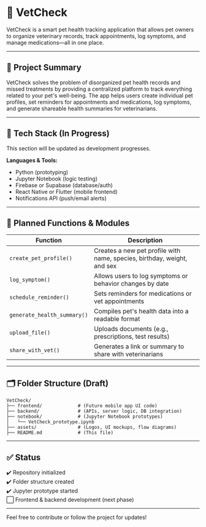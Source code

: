 # 🐾 VetCheck

VetCheck is a smart pet health tracking application that allows pet owners to organize veterinary records, track appointments, log symptoms, and manage medications—all in one place.

---

## 📌 Project Summary

VetCheck solves the problem of disorganized pet health records and missed treatments by providing a centralized platform to track everything related to your pet's well-being. The app helps users create individual pet profiles, set reminders for appointments and medications, log symptoms, and generate shareable health summaries for veterinarians.

---

## 🧰 Tech Stack (In Progress)

This section will be updated as development progresses.

**Languages & Tools:**
- Python (prototyping)
- Jupyter Notebook (logic testing)
- Firebase or Supabase (database/auth)
- React Native or Flutter (mobile frontend)
- Notifications API (push/email alerts)

---

## 🧩 Planned Functions & Modules

| Function | Description |
|----------|-------------|
| `create_pet_profile()` | Creates a new pet profile with name, species, birthday, weight, and sex |
| `log_symptom()` | Allows users to log symptoms or behavior changes by date |
| `schedule_reminder()` | Sets reminders for medications or vet appointments |
| `generate_health_summary()` | Compiles pet's health data into a readable format |
| `upload_file()` | Uploads documents (e.g., prescriptions, test results) |
| `share_with_vet()` | Generates a link or summary to share with veterinarians |

---

## 🗂 Folder Structure (Draft)

```
VetCheck/
├── frontend/             # (Future mobile app UI code)
├── backend/              # (APIs, server logic, DB integration)
├── notebook/             # (Jupyter Notebook prototypes)
│   └── VetCheck_prototype.ipynb
├── assets/               # (Logos, UI mockups, flow diagrams)
├── README.md             # (This file)
```

---

## ✅ Status

✔️ Repository initialized  
✔️ Folder structure created  
✔️ Jupyter prototype started  
⬜ Frontend & backend development (next phase)

---

Feel free to contribute or follow the project for updates!

